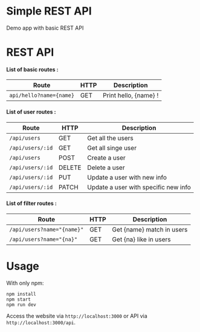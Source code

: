 # Simple REST API
Demo app with basic REST API

# REST API 
#### List of basic routes :

| Route | HTTP | Description |
| ----------------------|-----|----------------------|
| `api/hello?name={name}` | GET | Print hello, {name} !|

#### List of user routes :
| Route          | HTTP   |            Description              |
|----------------|--------|-------------------------------------|
| `/api/users`     | GET    | Get all the users                   |
| `/api/users/:id` | GET    | Get all singe user                  |
| `/api/users`     | POST   | Create a user                       |
| `/api/users/:id` | DELETE | Delete a user                       |
| `/api/users/:id` | PUT    | Update a user with new info         |
| `/api/users/:id` | PATCH  | Update a user with specific new info|

#### List of filter routes : 
| Route                   | HTTP | Description              |
|-------------------------|------|--------------------------|
| `/api/users?name="{name}"`| GET  | Get {name} match in users|
| `/api/users?name="{na}"`  | GET  | Get {na} like in users   |

# Usage 
With only npm:

```
npm install
npm start
npm run dev
```

Access the website via ```http://localhost:3000``` or API via
```http://localhost:3000/api```.

